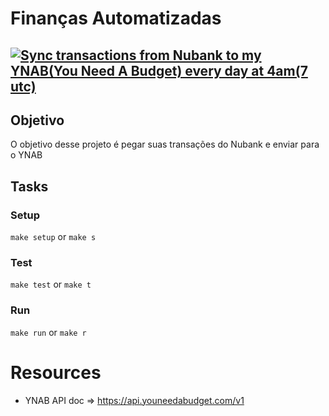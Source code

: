 # Finanças Automatizadas
[![Sync transactions from Nubank to my YNAB(You Need A Budget) every day at 4am(7 utc)](https://github.com/lipemorais/financas-automatizadas/actions/workflows/sync-nubank-to-ynab.yml/badge.svg)](https://github.com/lipemorais/financas-automatizadas/actions/workflows/sync-nubank-to-ynab.yml)
---

## Objetivo
O objetivo desse projeto é pegar suas transações do Nubank e enviar para o YNAB

## Tasks

### Setup
`make setup` or `make s`

### Test
`make test` or `make t`

### Run
`make run` or `make r`

# Resources

- YNAB API doc => https://api.youneedabudget.com/v1
